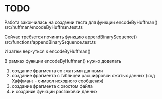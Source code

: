 TODO
====

Работа закончилась на создании теста для функции encodeByHuffman()
src/huffman/encodeByHuffman.test.ts

Сейчас требуется починить функцию appendBinarySequence()
src/functions/appendBinarySequence.test.ts

И затем вернуться к encodeByHuffman()

В рамках функции encodeByHuffman() нужно доделать
1) создание фрагмента со сжатыми данными
2) создание фрагмента с таблицей расшифровки сжатых данных (код Хаффмана - символ исходного сообщения)
3) создание фрагмента с хвостом файла
4) и создание функции распаковки данных